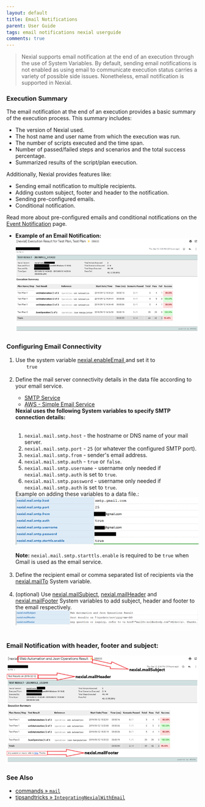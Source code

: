 ```yaml
---
layout: default
title: Email Notifications
parent: User Guide
tags: email notifications nexial userguide
comments: true
---
```


> Nexial supports email notification at the end of an execution through the use of System Variables. By default, sending
> email notifications is not enabled as using email to communicate execution status carries a variety of possible side 
> issues. Nonetheless, email notification is supported in Nexial. 


### Execution Summary
The email notification at the end of an execution provides a basic summary of the execution process. This summary 
includes:
- The version of Nexial used.
- The host name and user name from which the execution was run.
- The number of scripts executed and the time span.
- Number of passed/failed steps and scenarios and the total success percentage.
- Summarized results of the script/plan execution.

Additionally, Nexial provides features like:
- Sending email notification to multiple recipients.
- Adding custom subject, footer and header to the notification.
- Sending pre-configured emails.
- Conditional notification.

Read more about pre-configured emails and conditional notifications on the [Event Notification](EventNotification) page.

- **Example of an Email Notification:**<br/>
![Email Notification](image/EmailNotifications_01.png)<br/>


### Configuring Email Connectivity
<ol>
    <li>Use the system variable <a href="../systemvars/#nexial.enableEmail">nexial.enableEmail </a>and set it to <code>
    true</code></li><br/>
    <li>Define the mail server connectivity details in the data file according to your email service.<br/>
        <div class="tabs">
            <ul class="tab-links tabs-collapsed">
                <li class="active"><a href="#tab3">SMTP Service</a></li>
                <li><a href="#tab4">AWS - Simple Email Service</a></li>
            </ul>
            <div class="tab-content">
                <div id="tab3" class="tab active">
                <b>Nexial uses the following System variables to specify SMTP connection details:</b><br/>
                <br/>
                <ol>
                    <li><code>nexial.mail.smtp.host</code> - the hostname or DNS name of your mail server.</li>
                    <li><code>nexial.mail.smtp.port</code> - <code>25</code> (or whatever the configured SMTP port).</li>
                    <li><code>nexial.mail.smtp.from</code> - sender's email address.</li>
                    <li><code>nexial.mail.smtp.auth</code> - <code>true</code> or <code>false</code>.</li>
                    <li><code>nexial.mail.smtp.username</code> - username only needed if <code>nexial.mail.smtp.auth</code> 
                    is set to <code>true</code>.</li>
                    <li><code>nexial.mail.smtp.password</code> - username only needed if <code>nexial.mail.smtp.auth</code> 
                    is set to <code>true</code>.</li>                                                                         
                </ol>
                Example on adding these variables to a data file.:<br/>
                <img src="image/EmailNotifications_02.png" /><br/>
                <br/>
                <b>Note:</b> <code>nexial.mail.smtp.starttls.enable</code> is required to be <code>true</code> when
                Gmail is used as the email service.            
                </div>
                <div id="tab4" class="tab" style= "display:none;">
                <p>SES, or Simple Email Service, is a cloud service provided by Amazon AWS. One can utilize such service 
                to send, receive and manage email activities in the cloud. Currently Nexial supports the use of SES for
                sending email to one or more recipients.</p>
                Nexial uses the following variables to specify AWS connection details:<br/>
                <br/>
                <ol>
                <li><code>nexial-mailer.aws.accessKey</code> - The access key valid for the target AWS service.</li>
                <li><code>nexial-mailer.aws.from</code> - the FROM email address.</li>
                <li><code>nexial-mailer.aws.region</code> - The target region to connect to.</li>
                <li><code>nexial-mailer.aws.secretKey</code> - The secret key valid for the target AWS service.</li>
                </ol><br/>
                Example on adding these variables to your project's data file.<br/>
                <img src="image/EmailNotifications_03.png" />
                </div>
            </div>
        </div>
    </li><br/>
    <li>Define the recipient email or comma separated list of recipients via the <a href="../systemvars/#nexial.mailTo"> 
    nexial.mailTo</a> System variable.</li><br/>
    <li>(optional) Use <a href="../systemvars/#nexial.mailSubject">nexial.mailSubject</a>, 
    <a href="../systemvars/#nexial.mailHeader">nexial.mailHeader</a> and 
    <a href="../systemvars/#nexial.mailFooter">nexial.mailFooter</a> System variables to add subject, header and footer 
    to the email respectively.<br/>
    <img src="image/EmailNotifications_04.png"/></li>
    <br/>
</ol>

### **Email Notification with header, footer and subject:**<br/>
![Email Notification](image/EmailNotifications_05.png)<br/>


### See Also
- [commands &raquo; `mail`](../commands/mail)
- [tipsandtricks &raquo; `IntegratingNexialWithEmail`](../tipsandtricks/IntegratingNexialWithEmail)
